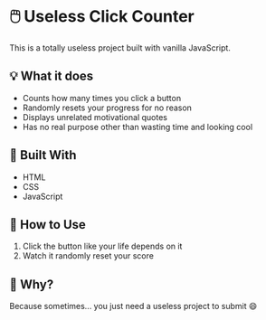 # 🖱️ Useless Click Counter

This is a totally useless project built with vanilla JavaScript.

## 💡 What it does

- Counts how many times you click a button
- Randomly resets your progress for no reason
- Displays unrelated motivational quotes
- Has no real purpose other than wasting time and looking cool

## 🔧 Built With

- HTML
- CSS
- JavaScript

## 📂 How to Use

1. Click the button like your life depends on it
2. Watch it randomly reset your score

## 🤷 Why?

Because sometimes... you just need a useless project to submit 😄
